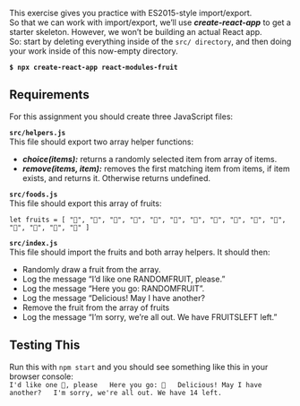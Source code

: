 This exercise gives you practice with ES2015-style import/export.  
So that we can work with import/export, we’ll use ***create-react-app*** to get a starter skeleton. However, we won’t be building an actual React app.  
So: start by deleting everything inside of the `src/ directory`, and then doing your work inside of this now-empty directory.  

**`$ npx create-react-app react-modules-fruit`**

## Requirements
For this assignment you should create three JavaScript files:  

**`src/helpers.js`**  
This file should export two array helper functions:  
- ***choice(items):*** returns a randomly selected item from array of items. 
- ***remove(items, item):*** removes the first matching item from items, if item exists, and returns it. Otherwise returns undefined.

**`src/foods.js`**  
This file should export this array of fruits:

`let fruits = [
  "🍇", "🍈", "🍉", "🍊", "🍋", "🍌", "🍍", "🍎",
  "🍏", "🍐", "🍒", "🍓", "🥝", "🍅", "🥑"
]`

**`src/index.js`**  
This file should import the fruits and both array helpers. It should then:  
- Randomly draw a fruit from the array.  
- Log the message “I’d like one RANDOMFRUIT, please.”  
- Log the message “Here you go: RANDOMFRUIT”. 
- Log the message “Delicious! May I have another?  
- Remove the fruit from the array of fruits  
- Log the message “I’m sorry, we’re all out. We have FRUITSLEFT left.”

## Testing This
Run this with `npm start` and you should see something like this in your browser console:  
`I'd like one 🍉, please  
Here you go: 🍉  
Delicious! May I have another?  
I'm sorry, we're all out. We have 14 left.`
